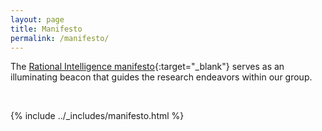 ```yaml
---
layout: page
title: Manifesto
permalink: /manifesto/
---
```


The [Rational Intelligence manifesto](/assets/manifesto.pdf){:target="_blank"} serves as an illuminating beacon that guides the research endeavors within our group.

<br>

{% include ../_includes/manifesto.html %}

<object data="/assets/manifesto.pdf" width="100%" height="1100" type='application/pdf'></object>
